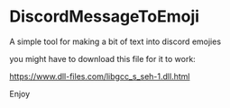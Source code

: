 # DiscordMessageToEmoji
A simple tool for making a bit of text into discord emojies  

you might have to download this file for it to work: 

https://www.dll-files.com/libgcc_s_seh-1.dll.html

  
Enjoy
